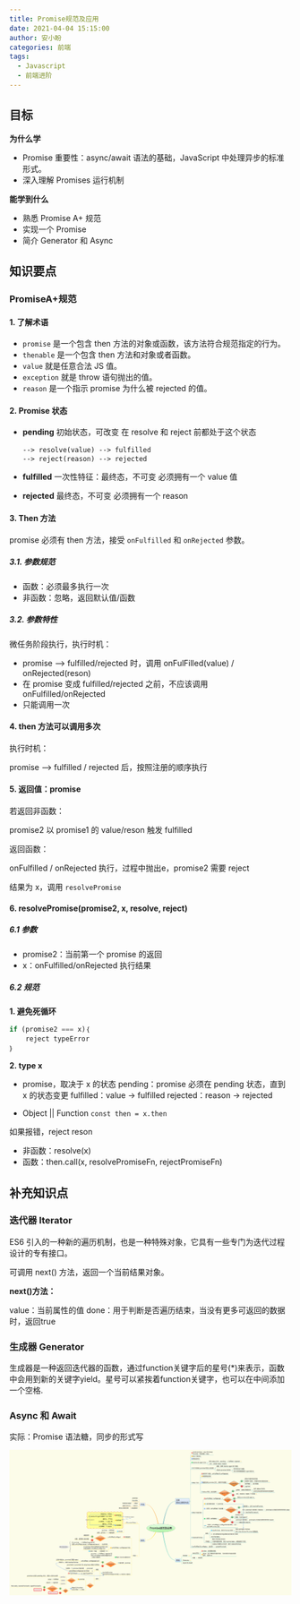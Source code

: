 ```yaml
---
title: Promise规范及应用
date: 2021-04-04 15:15:00
author: 安小盼
categories: 前端
tags:
  - Javascript
  - 前端进阶
---
```


## 目标

**为什么学**

* Promise 重要性：async/await 语法的基础，JavaScript 中处理异步的标准形式。
* 深入理解 Promises 运行机制


**能学到什么**

* 熟悉 Promise A+ 规范
* 实现一个 Promise
* 简介 Generator 和 Async

## 知识要点

### PromiseA+规范

#### 1. 了解术语

* `promise` 是一个包含 then 方法的对象或函数，该方法符合规范指定的行为。
* `thenable` 是一个包含 then 方法和对象或者函数。
* `value` 就是任意合法 JS 值。
* `exception` 就是 throw 语句抛出的值。
* `reason` 是一个指示 promise 为什么被 rejected 的值。

#### 2. Promise 状态

* **pending**
初始状态，可改变
在 resolve 和 reject 前都处于这个状态

    ```
    --> resolve(value) --> fulfilled
    --> reject(reason) --> rejected
    ```

* **fulfilled**
一次性特征：最终态，不可变
必须拥有一个 value 值

* **rejected**
最终态，不可变
必须拥有一个 reason

#### 3. Then 方法

promise 必须有 then 方法，接受 `onFulfilled` 和 `onRejected` 参数。

##### 3.1. 参数规范

* 函数：必须最多执行一次
* 非函数：忽略，返回默认值/函数

##### 3.2. 参数特性

微任务阶段执行，执行时机：

* promise  --> fulfilled/rejected 时，调用 onFulFilled(value) / onRejected(reson)
* 在 promise 变成 fulfilled/rejected 之前，不应该调用 onFulfilled/onRejected
* 只能调用一次
    
#### 4. then 方法可以调用多次

执行时机：

promise --> fulfilled / rejected 后，按照注册的顺序执行

#### 5. 返回值：promise

若返回非函数：

promise2 以 promise1 的 value/reson 触发 fulfilled

返回函数：

onFulfilled / onRejected 执行，过程中抛出e，promise2 需要 reject

结果为 x，调用 `resolvePromise`

#### 6. resolvePromise(promise2, x, resolve, reject)

##### 6.1 参数

* promise2：当前第一个 promise 的返回
* x：onFulfilled/onRejected 执行结果

##### 6.2 规范

**1. 避免死循环**

```javascript 
if (promise2 === x)｛
    reject typeError
｝
```

**2. type x**

* promise，取决于 x 的状态
pending：promise 必须在 pending 状态，直到 x 的状态变更
fulfilled：value -> fulfilled
rejected：reason -> rejected


* Object || Function
`const then = x.then`

如果报错，reject reson

* 非函数：resolve(x)
* 函数：then.call(x, resolvePromiseFn, rejectPromiseFn)

## 补充知识点

### 迭代器 Iterator

ES6 引入的一种新的遍历机制，也是一种特殊对象，它具有一些专门为迭代过程设计的专有接口。

可调用 next() 方法，返回一个当前结果对象。

**next()方法：**

value：当前属性的值
done：用于判断是否遍历结束，当没有更多可返回的数据时，返回true

### 生成器 Generator

生成器是一种返回迭代器的函数，通过function关键字后的星号(*)来表示，函数中会用到新的关键字yield。星号可以紧挨着function关键字，也可以在中间添加一个空格.


### Async 和 Await

实际：Promise 语法糖，同步的形式写

![xmind总结](/static/xmind/frontEnd/relearn/promise.png)

